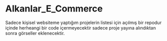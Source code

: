 # Alkanlar_E_Commerce 
Sadece kişisel websiteme  yaptığım projelerin listesi için açılmış bir repodur içinde herheangi bir code içermeyecektir sadece proje yayına alındıktan sonra görseller eklenecektir.
